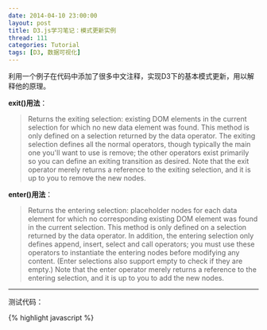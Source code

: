 ```yaml
---
date: 2014-04-10 23:00:00
layout: post
title: D3.js学习笔记：模式更新实例
thread: 111
categories: Tutorial
tags: [D3, 数据可视化]
---
```


利用一个例子在代码中添加了很多中文注释，实现D3下的基本模式更新，用以解释他的原理。

**exit()用法**：

>Returns the exiting selection: existing DOM elements in the current selection for which no new data element was found. This method is only defined on a selection returned by the data operator. The exiting selection defines all the normal operators, though typically the main one you'll want to use is remove; the other operators exist primarily so you can define an exiting transition as desired. Note that the exit operator merely returns a reference to the exiting selection, and it is up to you to remove the new nodes.

**enter()用法**：

>Returns the entering selection: placeholder nodes for each data element for which no corresponding existing DOM element was found in the current selection. This method is only defined on a selection returned by the data operator. In addition, the entering selection only defines append, insert, select and call operators; you must use these operators to instantiate the entering nodes before modifying any content. (Enter selections also support empty to check if they are empty.) Note that the enter operator merely returns a reference to the entering selection, and it is up to you to add the new nodes.

----

测试代码：

{% highlight javascript %}
<!DOCTYPE html>
<html>
<head>
	<meta http-equiv="content-type" content="text/html; charset=UTF-8">
	<title>Test of D3.js</title>
	<meta charset="utf-8">
	<!-- 调用d3.js库 -->
	<script src="http://d3js.org/d3.v3.min.js" charset="utf-8"></script>
	<style type="text/css">

	text {
	  font: bold 48px monospace;
	  align: center;
	}

	.enter {
	  fill: green;
	  align: center;
	}

	.update {
	  fill: #333;
	  align: center;
	}

	</style>
</head>
<body>
	<script>

	//创建字符串并将一个字符串分割成字符串数组
	var alphabet = "abcdefghijklmnopqrstuvwxyz".split("");

	//定义宽度和高度
	var width = 960,
		height = 500;

	//基于svg画布新建元素g
	var svg = d3.select("body").append("svg")
		.attr("width", width)
		.attr("height", height)
	  .append("g")
		.attr("transform", "translate(32," + (height / 2) + ")");

	function update(data) {

	  // DATA JOIN
	  // 数据绑定
	  var text = svg.selectAll("text")
		  .data(data);

	  // UPDATE
	  text.attr("class", "update");

	  // ENTER
	  // 对新文字进行元素生成
	  // 注意enter()与exit()两个函数的使用方法
	  text.enter().append("text")
		  .attr("class", "enter")
		  .attr("x", function(d, i) { return i * 32; })//文字位置,从添加填补的位置开始
		  .attr("dy", ".35em");

	  // ENTER + UPDATE
	  text.text(function(d) { return d; });

	  // EXIT
	  // 删除旧的未使用到的元素
	  text.exit().remove();
	}

	// 初始化显示模块.
	update(alphabet);

	// 以字典序显示一段随机分隔的文字块.
	// setInterval() 方法可按照指定的周期（以毫秒计）来调用函数或计算表达式。它会不停地调用函数，直到 clearInterval() 被调用或窗口被关闭。由 setInterval() 返回的 ID 值可用作 clearInterval() 方法的参数。
	// slice() 方法可提取字符串的某个部分，并以新的字符串返回被提取的部分。
	// Math.random() -- 返回0和1之间的伪随机数
	setInterval(function() {
	  update(shuffle(alphabet)
		  .slice(0, Math.floor(Math.random() * 26))
		  .sort());
	}, 1500);

	// 对存在数组进行洗牌
	function shuffle(array) {
	  var m = array.length, t, i;
	  while (m) {
		i = Math.floor(Math.random() * m--);
		t = array[m], array[m] = array[i], array[i] = t;
	  }
	  return array;
	}

	</script>
</body>
</html>
{% endhighlight %}